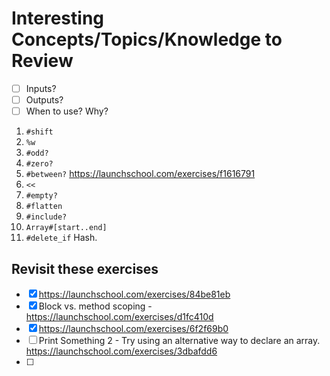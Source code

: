 # Interesting Concepts/Topics/Knowledge to Review

- [ ] Inputs?
- [ ] Outputs? 
- [ ] When to use? Why? 

1. `#shift`
2. `%w`
3. `#odd?` 
4. `#zero?`
5. `#between?` https://launchschool.com/exercises/f1616791
6. `<<`
7. `#empty?`
8. `#flatten`
9. `#include?`
10. `Array#[start..end]`
11. `#delete_if` Hash. 




## Revisit these exercises
- [x] https://launchschool.com/exercises/84be81eb
- [x] Block vs. method scoping - https://launchschool.com/exercises/d1fc410d
- [x] https://launchschool.com/exercises/6f2f69b0
- [ ] Print Something 2 - Try using an alternative way to declare an array. https://launchschool.com/exercises/3dbafdd6  
- [ ] 